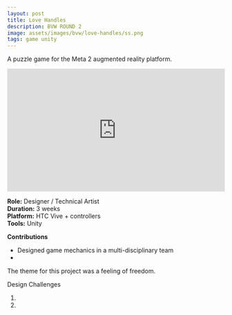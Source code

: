 ```yaml
---
layout: post
title: Love Handles
description: BVW ROUND 2
image: assets/images/bvw/love-handles/ss.png
tags: game unity
---
```


A puzzle game for the Meta 2 augmented reality platform.

<style>.embed-container { position: relative; padding-bottom: 56.25%; height: 0; overflow: hidden; max-width: 100%; } .embed-container iframe, .embed-container object, .embed-container embed { position: absolute; top: 0; left: 0; width: 100%; height: 100%; }</style><div class='embed-container'><iframe src='https://www.youtube.com/embed//yx0Ge4ozdUs' frameborder='0' allowfullscreen></iframe></div>

<p>
<b>Role:</b> Designer / Technical Artist<br>
<b>Duration:</b> 3 weeks<br>
<b>Platform:</b> HTC Vive + controllers<br>
<b>Tools:</b> Unity<br>
</p>

<p>
<b>Contributions</b><br>

- Designed game mechanics in a multi-disciplinary team
-

The theme for this project was a feeling of freedom.
</p>


Design Challenges

1.
2.
